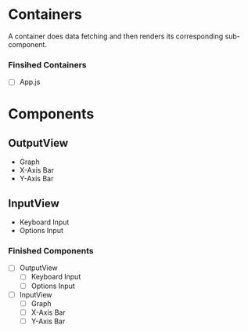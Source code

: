 # Containers

A container does data fetching and then renders its corresponding sub-component.

### Finsihed Containers

* [ ] App.js

# Components

## OutputView

* Graph
* X-Axis Bar
* Y-Axis Bar

## InputView

* Keyboard Input
* Options Input

### Finished Components

* [ ] OutputView
  * [ ] Keyboard Input
  * [ ] Options Input
* [ ] InputView
  * [ ] Graph
  * [ ] X-Axis Bar
  * [ ] Y-Axis Bar
